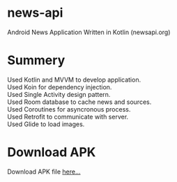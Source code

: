 # news-api
Android News Application Written in Kotlin (newsapi.org)

# Summery
Used Kotlin and MVVM to develop application. </br>
Used Koin for dependency injection. </br>
Used Single Activity design pattern. </br>
Used Room database to cache news and sources. </br>
Used Coroutines for asyncronous process. </br>
Used Retrofit to communicate with server. </br>
Used Glide to load images. </br>

# Download APK
Download APK file <a href="https://github.com/alirezanazari/news-api/blob/master/apk.apk">here...</a>
